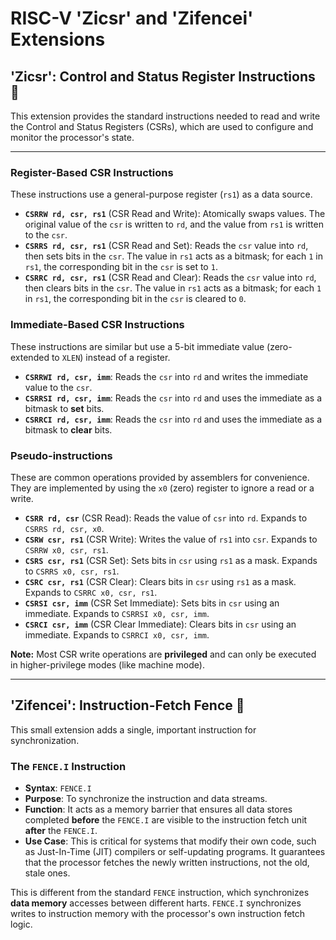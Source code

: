 # RISC-V 'Zicsr' and 'Zifencei' Extensions

## 'Zicsr': Control and Status Register Instructions 📜
This extension provides the standard instructions needed to read and write the Control and Status Registers (CSRs), which are used to configure and monitor the processor's state.

---

### Register-Based CSR Instructions
These instructions use a general-purpose register (`rs1`) as a data source.

* **`CSRRW rd, csr, rs1`** (CSR Read and Write): Atomically swaps values. The original value of the `csr` is written to `rd`, and the value from `rs1` is written to the `csr`.
* **`CSRRS rd, csr, rs1`** (CSR Read and Set): Reads the `csr` value into `rd`, then sets bits in the `csr`. The value in `rs1` acts as a bitmask; for each `1` in `rs1`, the corresponding bit in the `csr` is set to `1`.
* **`CSRRC rd, csr, rs1`** (CSR Read and Clear): Reads the `csr` value into `rd`, then clears bits in the `csr`. The value in `rs1` acts as a bitmask; for each `1` in `rs1`, the corresponding bit in the `csr` is cleared to `0`.

### Immediate-Based CSR Instructions
These instructions are similar but use a 5-bit immediate value (zero-extended to `XLEN`) instead of a register.

* **`CSRRWI rd, csr, imm`**: Reads the `csr` into `rd` and writes the immediate value to the `csr`.
* **`CSRRSI rd, csr, imm`**: Reads the `csr` into `rd` and uses the immediate as a bitmask to **set** bits.
* **`CSRRCI rd, csr, imm`**: Reads the `csr` into `rd` and uses the immediate as a bitmask to **clear** bits.

### Pseudo-instructions
These are common operations provided by assemblers for convenience. They are implemented by using the `x0` (zero) register to ignore a read or a write.

* **`CSRR rd, csr`** (CSR Read): Reads the value of `csr` into `rd`. Expands to `CSRRS rd, csr, x0`.
* **`CSRW csr, rs1`** (CSR Write): Writes the value of `rs1` into `csr`. Expands to `CSRRW x0, csr, rs1`.
* **`CSRS csr, rs1`** (CSR Set): Sets bits in `csr` using `rs1` as a mask. Expands to `CSRRS x0, csr, rs1`.
* **`CSRC csr, rs1`** (CSR Clear): Clears bits in `csr` using `rs1` as a mask. Expands to `CSRRC x0, csr, rs1`.
* **`CSRSI csr, imm`** (CSR Set Immediate): Sets bits in `csr` using an immediate. Expands to `CSRRSI x0, csr, imm`.
* **`CSRCI csr, imm`** (CSR Clear Immediate): Clears bits in `csr` using an immediate. Expands to `CSRRCI x0, csr, imm`.

**Note:** Most CSR write operations are **privileged** and can only be executed in higher-privilege modes (like machine mode).

---

## 'Zifencei': Instruction-Fetch Fence 🚧
This small extension adds a single, important instruction for synchronization.

### The `FENCE.I` Instruction
* **Syntax**: `FENCE.I`
* **Purpose**: To synchronize the instruction and data streams.
* **Function**: It acts as a memory barrier that ensures all data stores completed **before** the `FENCE.I` are visible to the instruction fetch unit **after** the `FENCE.I`.
* **Use Case**: This is critical for systems that modify their own code, such as Just-In-Time (JIT) compilers or self-updating programs. It guarantees that the processor fetches the newly written instructions, not the old, stale ones.

This is different from the standard `FENCE` instruction, which synchronizes **data memory** accesses between different harts. `FENCE.I` synchronizes writes to instruction memory with the processor's own instruction fetch logic.